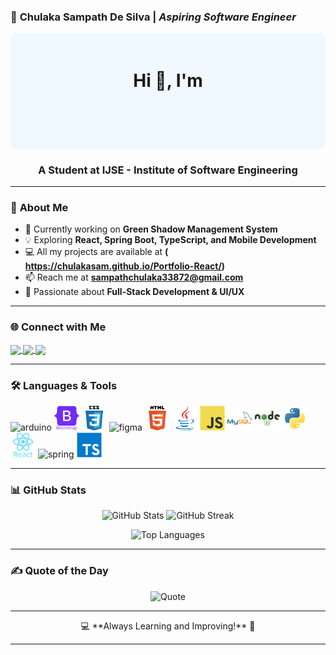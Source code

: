  



### 🚀 **Chulaka Sampath De Silva** | *Aspiring Software Engineer*  

<div align="center" style="background-color: #f0f8ff; padding: 20px; border-radius: 10px;">
  <h1>
    Hi 👋, I'm 
    <span>
      <svg width="500" height="50" viewBox="0 0 500 50" xmlns="http://www.w3.org/2000/svg">
        <text x="50%" y="50%" text-anchor="middle" dominant-baseline="middle"
              fill="none" stroke="#0077b6" stroke-width="1" font-size="24" font-family="Arial, sans-serif">
          <textPath startOffset="0%" fill="#0077b6" stroke="none">
            Chulaka Sampath De Silva
          </textPath>
        </text>
        <text x="50%" y="50%" text-anchor="middle" dominant-baseline="middle"
              fill="none" stroke="#00f" stroke-width="0.8" font-size="24" font-family="Arial, sans-serif">
          <animate attributeName="stroke-dasharray" from="0,200" to="200,0" dur="3s" repeatCount="indefinite" />
          <textPath startOffset="0%">
            Chulaka Sampath De Silva
          </textPath>
        </text>
      </svg>
    </span>
  </h1>
</div>

<h3 align="center">A Student at IJSE - Institute of Software Engineering</h3>

---

### 📌 **About Me**
- 🔭 Currently working on **Green Shadow Management System**  
- 💡 Exploring **React, Spring Boot, TypeScript, and Mobile Development**  
- 💻 All my projects are available at **( https://chulakasam.github.io/Portfolio-React/)**  
- 📫 Reach me at **sampathchulaka33872@gmail.com**  
- 🎯 Passionate about **Full-Stack Development & UI/UX**  

---

### 🌐 **Connect with Me**  
<p align="left">
  <a href="https://linkedin.com/in/chulaka-sampath" target="_blank">
    <img align="center" src="https://img.shields.io/badge/LinkedIn-0077B5?style=for-the-badge&logo=linkedin&logoColor=white" />
  </a>
  <a href="https://fb.com/chulaka.sampath" target="_blank">
    <img align="center" src="https://img.shields.io/badge/Facebook-1877F2?style=for-the-badge&logo=facebook&logoColor=white" />
  </a>
  <a href="https://github.com/chulakasam" target="_blank">
    <img align="center" src="https://img.shields.io/badge/GitHub-100000?style=for-the-badge&logo=github&logoColor=white" />
  </a>
</p>

---

### 🛠 **Languages & Tools**  
<p align="left">
  <img src="https://cdn.worldvectorlogo.com/logos/arduino-1.svg" alt="arduino" width="40" height="40" />
  <img src="https://raw.githubusercontent.com/devicons/devicon/master/icons/bootstrap/bootstrap-plain-wordmark.svg" alt="bootstrap" width="40" height="40" />
  <img src="https://raw.githubusercontent.com/devicons/devicon/master/icons/css3/css3-original-wordmark.svg" alt="css3" width="40" height="40" />
  <img src="https://www.vectorlogo.zone/logos/figma/figma-icon.svg" alt="figma" width="40" height="40" />
  <img src="https://raw.githubusercontent.com/devicons/devicon/master/icons/html5/html5-original-wordmark.svg" alt="html5" width="40" height="40" />
  <img src="https://raw.githubusercontent.com/devicons/devicon/master/icons/java/java-original.svg" alt="java" width="40" height="40" />
  <img src="https://raw.githubusercontent.com/devicons/devicon/master/icons/javascript/javascript-original.svg" alt="javascript" width="40" height="40" />
  <img src="https://raw.githubusercontent.com/devicons/devicon/master/icons/mysql/mysql-original-wordmark.svg" alt="mysql" width="40" height="40" />
  <img src="https://raw.githubusercontent.com/devicons/devicon/master/icons/nodejs/nodejs-original-wordmark.svg" alt="nodejs" width="40" height="40" />
  <img src="https://raw.githubusercontent.com/devicons/devicon/master/icons/python/python-original.svg" alt="python" width="40" height="40" />
  <img src="https://raw.githubusercontent.com/devicons/devicon/master/icons/react/react-original-wordmark.svg" alt="react" width="40" height="40" />
  <img src="https://www.vectorlogo.zone/logos/springio/springio-icon.svg" alt="spring" width="40" height="40" />
  <img src="https://raw.githubusercontent.com/devicons/devicon/master/icons/typescript/typescript-original.svg" alt="typescript" width="40" height="40" />
</p>

---

### 📊 **GitHub Stats**
<p align="center">
  <img src="https://github-readme-stats.vercel.app/api?username=chulakasam&show_icons=true&theme=tokyonight" alt="GitHub Stats" width="48%" />
  <img src="https://github-readme-streak-stats.herokuapp.com/?user=chulakasam&theme=radical" alt="GitHub Streak" width="48%" />
</p>

<p align="center">
  <img src="https://github-readme-stats.vercel.app/api/top-langs/?username=chulakasam&layout=compact&theme=highcontrast" alt="Top Languages" width="48%" />
</p>

---

### ✍️ **Quote of the Day**
<p align="center">
  <img src="https://quotes-github-readme.vercel.app/api?type=horizontal&theme=tokyonight" alt="Quote" />
</p>

---

<p align="center">💻 **Always Learning and Improving!** 🚀</p>

---

